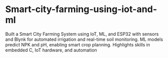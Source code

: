 # Smart-city-farming-using-iot-and-ml
Built a Smart City Farming System using IoT, ML, and ESP32 with sensors and Blynk for automated irrigation and real-time soil monitoring. ML models predict NPK and pH, enabling smart crop planning. Highlights skills in embedded C, IoT hardware, and automation
